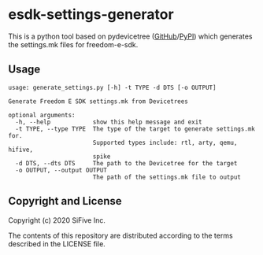# esdk-settings-generator

This is a python tool based on pydevicetree
([GitHub](https://github.com/sifive/pydevicetree)/[PyPI](https://pypi.org/project/pydevicetree/))
which generates the settings.mk files for freedom-e-sdk.

## Usage

```
usage: generate_settings.py [-h] -t TYPE -d DTS [-o OUTPUT]

Generate Freedom E SDK settings.mk from Devicetrees

optional arguments:
  -h, --help            show this help message and exit
  -t TYPE, --type TYPE  The type of the target to generate settings.mk for.
                        Supported types include: rtl, arty, qemu, hifive,
                        spike
  -d DTS, --dts DTS     The path to the Devicetree for the target
  -o OUTPUT, --output OUTPUT
                        The path of the settings.mk file to output
```

## Copyright and License

Copyright (c) 2020 SiFive Inc.

The contents of this repository are distributed according to the terms described in the LICENSE
file.
